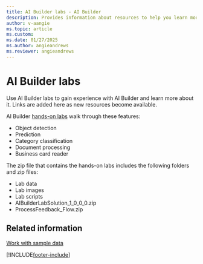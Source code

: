 ```yaml
---
title: AI Builder labs - AI Builder
description: Provides information about resources to help you learn more about AI Builder 
author: v-aangie
ms.topic: article
ms.custom:
ms.date: 01/27/2025
ms.author: angieandrews
ms.reviewer: angieandrews
---
```


# AI Builder labs

Use AI Builder labs to gain experience with AI Builder and learn more about it. Links are added here as new resources become available.

AI Builder [hands-on labs](https://go.microsoft.com/fwlink/?linkid=2103171) walk through these features:

- Object detection
- Prediction
- Category classification
- Document processing
- Business card reader

The zip file that contains the hands-on labs includes the following folders and zip files:

- Lab data
- Lab images
- Lab scripts
- AIBuilderLabSolution_1_0_0_0.zip
- ProcessFeedback_Flow.zip

## Related information

[Work with sample data](samples.md)


[!INCLUDE[footer-include](includes/footer-banner.md)]
